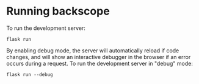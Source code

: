 Running backscope
=================

To run the development server:

```
flask run
```

By enabling debug mode, the server will automatically reload if code
changes, and will show an interactive debugger in the browser if an
error occurs during a request. To run the development server in "debug"
mode:

```
flask run --debug
```
